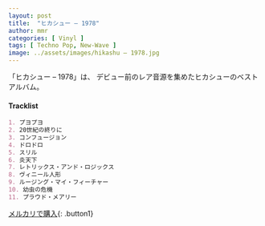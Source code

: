 ```yaml
---
layout: post
title:  "ヒカシュー – 1978"
author: mmr
categories: [ Vinyl ]
tags: [ Techno Pop, New-Wave ]
image: ../assets/images/hikashu – 1978.jpg
---
```


「ヒカシュー – 1978」は、
デビュー前のレア音源を集めたヒカシューのベストアルバム。

#### Tracklist
```md
1. プヨプヨ
2. 20世紀の終りに
3. コンフュージョン
4. ドロドロ
5. スリル
6. 炎天下
7. レトリックス・アンド・ロジックス
8. ヴィニール人形
9. ルージング・マイ・フィーチャー
10. 幼虫の危機
11. プラウド・メアリー
```

[メルカリで購入](https://jp.mercari.com/item/m74857921785){: .button1}
